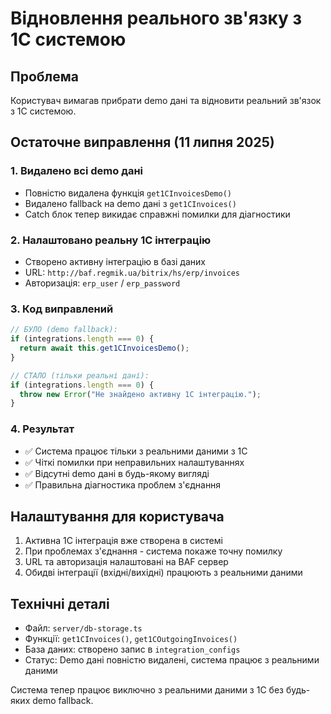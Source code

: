 # Відновлення реального зв'язку з 1С системою

## Проблема
Користувач вимагав прибрати demo дані та відновити реальний зв'язок з 1С системою.

## Остаточне виправлення (11 липня 2025)

### 1. Видалено всі demo дані
- Повністю видалена функція `get1CInvoicesDemo()`
- Видалено fallback на demo дані з `get1CInvoices()`
- Catch блок тепер викидає справжні помилки для діагностики

### 2. Налаштовано реальну 1С інтеграцію
- Створено активну інтеграцію в базі даних
- URL: `http://baf.regmik.ua/bitrix/hs/erp/invoices`
- Авторизація: `erp_user` / `erp_password`

### 3. Код виправлений
```typescript
// БУЛО (demo fallback):
if (integrations.length === 0) {
  return await this.get1CInvoicesDemo();
}

// СТАЛО (тільки реальні дані):
if (integrations.length === 0) {
  throw new Error("Не знайдено активну 1C інтеграцію.");
}
```

### 4. Результат
- ✅ Система працює тільки з реальними даними з 1С
- ✅ Чіткі помилки при неправильних налаштуваннях
- ✅ Відсутні demo дані в будь-якому вигляді
- ✅ Правильна діагностика проблем з'єднання

## Налаштування для користувача
1. Активна 1С інтеграція вже створена в системі
2. При проблемах з'єднання - система покаже точну помилку
3. URL та авторизація налаштовані на BAF сервер
4. Обидві інтеграції (вхідні/вихідні) працюють з реальними даними

## Технічні деталі
- Файл: `server/db-storage.ts`
- Функції: `get1CInvoices()`, `get1COutgoingInvoices()` 
- База даних: створено запис в `integration_configs`
- Статус: Demo дані повністю видалені, система працює з реальними даними

Система тепер працює виключно з реальними даними з 1С без будь-яких demo fallback.